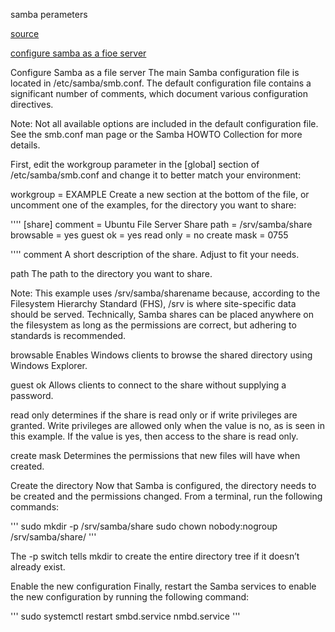 samba perameters

[source](https://handerfly.github.io/%E8%BF%90%E7%BB%B4/2019/08/29/samba/)

[configure samba as a fioe server ](https://ubuntu.com/tutorials/install-and-configure-samba#1-overview)


Configure Samba as a file server
The main Samba configuration file is located in /etc/samba/smb.conf. The default configuration file contains a significant number of comments, which document various configuration directives.

Note:
Not all available options are included in the default configuration file. See the smb.conf man page or the Samba HOWTO Collection for more details.

First, edit the workgroup parameter in the [global] section of /etc/samba/smb.conf and change it to better match your environment:

workgroup = EXAMPLE
Create a new section at the bottom of the file, or uncomment one of the examples, for the directory you want to share:

''''
[share]
    comment = Ubuntu File Server Share
    path = /srv/samba/share
    browsable = yes
    guest ok = yes
    read only = no
    create mask = 0755

''''
comment
A short description of the share. Adjust to fit your needs.

path
The path to the directory you want to share.

Note:
This example uses /srv/samba/sharename because, according to the Filesystem Hierarchy Standard (FHS), /srv is where site-specific data should be served. Technically, Samba shares can be placed anywhere on the filesystem as long as the permissions are correct, but adhering to standards is recommended.

browsable
Enables Windows clients to browse the shared directory using Windows Explorer.

guest ok
Allows clients to connect to the share without supplying a password.

read only determines if the share is read only or if write privileges are granted. Write privileges are allowed only when the value is no, as is seen in this example. If the value is yes, then access to the share is read only.

create mask
Determines the permissions that new files will have when created.

Create the directory
Now that Samba is configured, the directory needs to be created and the permissions changed. From a terminal, run the following commands:

'''
sudo mkdir -p /srv/samba/share
sudo chown nobody:nogroup /srv/samba/share/
'''

The -p switch tells mkdir to create the entire directory tree if it doesn’t already exist.

Enable the new configuration
Finally, restart the Samba services to enable the new configuration by running the following command:

'''
sudo systemctl restart smbd.service nmbd.service
'''

